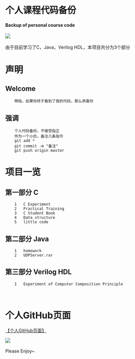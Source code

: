 个人课程代码备份
==============================
#### Backup of personal course code<br>

![](http://img.blog.csdn.net/20150325202951885)  
<br>由于目前学习了C，Java，Verilog HDL，本项目共分为3个部分

# 声明
## Welcome
		啊哈，如果你终于看到了我的代码，那么恭喜你
## 强调
		个人代码备份，不接受指正
		作为一个小白，备注几条指令
		git add * 
		git commit -m "备注" 
		git push origin master



# 项目一览
## 第一部分 C
		1	C Experiment
		2	Practical Training
		3	C Student Book
		4	Data structure
		5	little code
## 第二部分 Java
		1	homework
		2	UDPServer.rar
## 第三部分 Verilog	 HDL
		1	Experiment of Computer Composition Principle



<br>


# 个人GitHub页面

[【个人GitHub页面】](https://github.com/primeshao)

![](http://img.blog.csdn.net/20150325202951885)  
<br>Please Enjoy~

